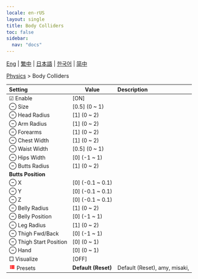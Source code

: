 ```yaml
---
locale: en-rUS
layout: single
title: Body Colliders
toc: false
sidebar:
  nav: "docs"
---
```

[Eng](/dancexr/menu/2025.4/actor/body_colliders) | [繁中](/tw/dancexr/menu/2025.4/actor/body_colliders) | [日本語](/jp/dancexr/menu/2025.4/actor/body_colliders) | [한국어](/kr/dancexr/menu/2025.4/actor/body_colliders) | [简中](/zh/dancexr/menu/2025.4/actor/body_colliders)

[Physics](../menu#Physics) > Body Colliders



| Setting | Value | Description |
| :--- | --- | :--- |
|  ☑ Enable| [ON] | 
|  ⊖ Size| [0.5] (0 ~ 1) | 
|  ⊖ Head Radius| [1] (0 ~ 2) | 
|  ⊖ Arm Radius| [1] (0 ~ 2) | 
|  ⊖ Forearms| [1] (0 ~ 2) | 
|  ⊖ Chest Width| [1] (0 ~ 2) | 
|  ⊖ Waist Width| [0.5] (0 ~ 1) | 
|  ⊖ Hips Width| [0] (-1 ~ 1) | 
|  ⊖ Butts Radius| [1] (0 ~ 2) | 
|  <b>Butts Position</b>|| 
|  ⊖ X| [0] (-0.1 ~ 0.1) | 
|  ⊖ Y| [0] (-0.1 ~ 0.1) | 
|  ⊖ Z| [0] (-0.1 ~ 0.1) | 
|  ⊖ Belly Radius| [1] (0 ~ 2) | 
|  ⊖ Belly Position| [0] (-1 ~ 1) | 
|  ⊖ Leg Radius| [1] (0 ~ 2) | 
|  ⊖ Thigh Fwd/Back| [0] (-1 ~ 1) | 
|  ⊖ Thigh Start Position| [0] (0 ~ 1) | 
|  ⊖ Hand| [0] (0 ~ 1) | 
|  □ Visualize| [OFF] | 
| <img src="/images/icon/ic_list.png" alt="list icon"/> Presets| **Default (Reset)** | Default (Reset), amy, misaki,  |

